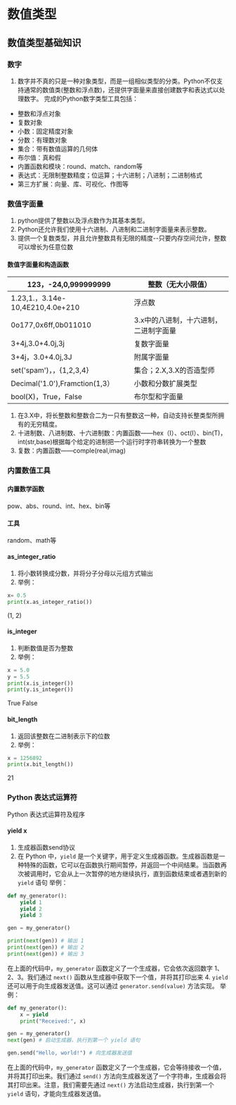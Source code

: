 # 数值类型

## 数值类型基础知识
### 数字
1. 数字并不真的只是一种对象类型，而是一组相似类型的分类。Python不仅支持通常的数值类(整数和浮点数)，还提供字面量来直接创建数字和表达式以处理数字。
完成的Python数字类型工具包括：
- 整数和浮点对象
- 复数对象
- 小数：固定精度对象
- 分数：有理数对象
- 集合：带有数值运算的几何体
- 布尔值：真和假
- 内置函数和模块：round、match、random等
- 表达式：无限制整数精度；位运算；十六进制；八进制；二进制格式
- 第三方扩展：向量、库、可视化、作图等
### 数值字面量
1. python提供了整数以及浮点数作为其基本类型。
2. Python还允许我们使用十六进制、八进制和二进制字面量来表示整数。
3. 提供一个复数类型，并且允许整数具有无限的精度--只要内存空间允许，整数可以增长为任意位数
#### 数值字面量和构造函数

| 123，-24,0,999999999             | 整数（无大小限值）                    |
| -------------------------------- | ------------------------------------- |
| 1.23,1.，3.14e-10,4E210,4.0e+210 | 浮点数                                |
| 0o177,0x6ff,0b011010             | 3.x中的八进制，十六进制，二进制字面量 |
| 3+4j,3.0+4.0j,3j                 | 复数字面量                            |
| 3+4j，3.0+4.0j,3J                | 附属字面量                            |
| set('spam')，，{1,2,3,4}         | 集合；2.X,3.X的否造型师               |
| Decimal('1.0'),Framction(1,3）   | 小数和分数扩展类型                    |
| bool(X)，True，False             | 布尔型和字面量                        |

1. 在3.X中，将长整数和整数合二为一只有整数这一种，自动支持长整类型所拥有的无穷精度。
2. 十进制数、八进制数、十六进制数：内置函数——hex（I）、oct(I）、bin(T)，int(str,base)根据每个给定的进制把一个运行时字符串转换为一个整数
3. 复数：内置函数——comple(real,imag)
### 内置数值工具
#### 内置数学函数
pow、abs、round、int、hex、bin等

#### 工具
random、math等
#### as_integer_ratio
1. 将小数转换成分数，并将分子分母以元组方式输出
2. 举例：
```python
x= 0.5
print(x.as_integer_ratio())
```
(1, 2)

#### is_integer
1. 判断数值是否为整数
2. 举例：
```python
x = 5.0
y = 5.5
print(x.is_integer())
print(y.is_integer())
```
True
False
#### bit_length
1. 返回该整数在二进制表示下的位数
2. 举例：
```python
x = 1256892
print(x.bit_length())
```
21

### Python 表达式运算符
Python 表达式运算符及程序
#### yield x 
1. 生成器函数send协议
2. 在 Python 中，`yield` 是一个关键字，用于定义生成器函数。生成器函数是一种特殊的函数，它可以在函数执行期间暂停，并返回一个中间结果。当函数再次被调用时，它会从上一次暂停的地方继续执行，直到函数结束或者遇到新的 `yield` 语句
举例：
```python
def my_generator():
    yield 1
    yield 2
    yield 3

gen = my_generator()

print(next(gen)) # 输出 1
print(next(gen)) # 输出 2
print(next(gen)) # 输出 3
```
在上面的代码中，`my_generator` 函数定义了一个生成器，它会依次返回数字 1、2、3。我们通过 `next()` 函数从生成器中获取下一个值，并将其打印出来
4. `yield` 还可以用于向生成器发送值。这可以通过 `generator.send(value)` 方法实现。
举例：
```python
def my_generator():
    x = yield
    print("Received:", x)

gen = my_generator()
next(gen) # 启动生成器，执行到第一个 yield 语句

gen.send("Hello, world!") # 向生成器发送值
```
在上面的代码中，`my_generator` 函数定义了一个生成器，它会等待接收一个值，并将其打印出来。我们通过 `send()` 方法向生成器发送了一个字符串，生成器会将其打印出来。注意，我们需要先通过 `next()` 方法启动生成器，执行到第一个 `yield` 语句，才能向生成器发送值。

